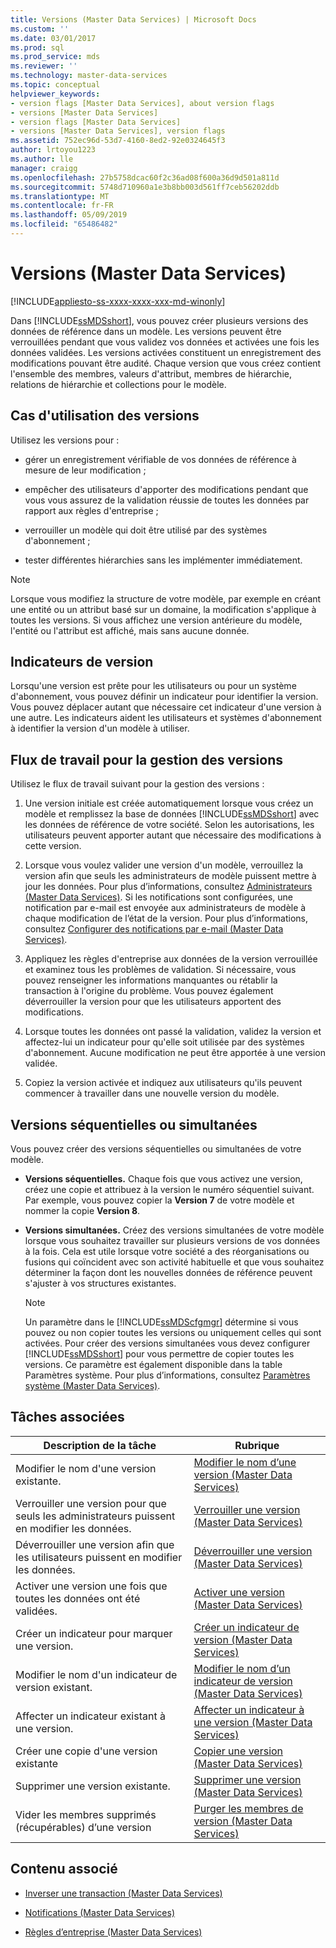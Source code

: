 ```yaml
---
title: Versions (Master Data Services) | Microsoft Docs
ms.custom: ''
ms.date: 03/01/2017
ms.prod: sql
ms.prod_service: mds
ms.reviewer: ''
ms.technology: master-data-services
ms.topic: conceptual
helpviewer_keywords:
- version flags [Master Data Services], about version flags
- versions [Master Data Services]
- version flags [Master Data Services]
- versions [Master Data Services], version flags
ms.assetid: 752ec96d-53d7-4160-8ed2-92e0324645f3
author: lrtoyou1223
ms.author: lle
manager: craigg
ms.openlocfilehash: 27b5758dcac60f2c36ad08f600a36d9d501a811d
ms.sourcegitcommit: 5748d710960a1e3b8bb003d561ff7ceb56202ddb
ms.translationtype: MT
ms.contentlocale: fr-FR
ms.lasthandoff: 05/09/2019
ms.locfileid: "65486482"
---
```

# <a name="versions-master-data-services"></a>Versions (Master Data Services)

[!INCLUDE[appliesto-ss-xxxx-xxxx-xxx-md-winonly](../includes/appliesto-ss-xxxx-xxxx-xxx-md-winonly.md)]

  Dans [!INCLUDE[ssMDSshort](../includes/ssmdsshort-md.md)], vous pouvez créer plusieurs versions des données de référence dans un modèle. Les versions peuvent être verrouillées pendant que vous validez vos données et activées une fois les données validées. Les versions activées constituent un enregistrement des modifications pouvant être audité. Chaque version que vous créez contient l'ensemble des membres, valeurs d'attribut, membres de hiérarchie, relations de hiérarchie et collections pour le modèle.  
  
## <a name="when-to-use-versions"></a>Cas d'utilisation des versions  
 Utilisez les versions pour :  
  
-   gérer un enregistrement vérifiable de vos données de référence à mesure de leur modification ;  
  
-   empêcher des utilisateurs d'apporter des modifications pendant que vous vous assurez de la validation réussie de toutes les données par rapport aux règles d'entreprise ;  
  
-   verrouiller un modèle qui doit être utilisé par des systèmes d'abonnement ;  
  
-   tester différentes hiérarchies sans les implémenter immédiatement.  
  
> [!NOTE]  
>  Lorsque vous modifiez la structure de votre modèle, par exemple en créant une entité ou un attribut basé sur un domaine, la modification s'applique à toutes les versions. Si vous affichez une version antérieure du modèle, l'entité ou l'attribut est affiché, mais sans aucune donnée.  
  
## <a name="version-flags"></a>Indicateurs de version  
 Lorsqu'une version est prête pour les utilisateurs ou pour un système d'abonnement, vous pouvez définir un indicateur pour identifier la version. Vous pouvez déplacer autant que nécessaire cet indicateur d'une version à une autre. Les indicateurs aident les utilisateurs et systèmes d'abonnement à identifier la version d'un modèle à utiliser.  
  
## <a name="workflow-for-version-management"></a>Flux de travail pour la gestion des versions  
 Utilisez le flux de travail suivant pour la gestion des versions :  
  
1.  Une version initiale est créée automatiquement lorsque vous créez un modèle et remplissez la base de données [!INCLUDE[ssMDSshort](../includes/ssmdsshort-md.md)] avec les données de référence de votre société. Selon les autorisations, les utilisateurs peuvent apporter autant que nécessaire des modifications à cette version.  
  
2.  Lorsque vous voulez valider une version d'un modèle, verrouillez la version afin que seuls les administrateurs de modèle puissent mettre à jour les données. Pour plus d’informations, consultez [Administrateurs &#40;Master Data Services&#41;](../master-data-services/administrators-master-data-services.md). Si les notifications sont configurées, une notification par e-mail est envoyée aux administrateurs de modèle à chaque modification de l’état de la version. Pour plus d’informations, consultez [Configurer des notifications par e-mail &#40;Master Data Services&#41;](../master-data-services/configure-email-notifications-master-data-services.md).  
  
3.  Appliquez les règles d'entreprise aux données de la version verrouillée et examinez tous les problèmes de validation. Si nécessaire, vous pouvez renseigner les informations manquantes ou rétablir la transaction à l'origine du problème. Vous pouvez également déverrouiller la version pour que les utilisateurs apportent des modifications.  
  
4.  Lorsque toutes les données ont passé la validation, validez la version et affectez-lui un indicateur pour qu'elle soit utilisée par des systèmes d'abonnement. Aucune modification ne peut être apportée à une version validée.  
  
5.  Copiez la version activée et indiquez aux utilisateurs qu'ils peuvent commencer à travailler dans une nouvelle version du modèle.  
  
## <a name="sequential-or-simultaneous-versions"></a>Versions séquentielles ou simultanées  
 Vous pouvez créer des versions séquentielles ou simultanées de votre modèle.  
  
-   **Versions séquentielles.** Chaque fois que vous activez une version, créez une copie et attribuez à la version le numéro séquentiel suivant. Par exemple, vous pouvez copier la **Version 7** de votre modèle et nommer la copie **Version 8**.  
  
-   **Versions simultanées.** Créez des versions simultanées de votre modèle lorsque vous souhaitez travailler sur plusieurs versions de vos données à la fois. Cela est utile lorsque votre société a des réorganisations ou fusions qui coïncident avec son activité habituelle et que vous souhaitez déterminer la façon dont les nouvelles données de référence peuvent s'ajuster à vos structures existantes.  
  
    > [!NOTE]  
    >  Un paramètre dans le [!INCLUDE[ssMDScfgmgr](../includes/ssmdscfgmgr-md.md)] détermine si vous pouvez ou non copier toutes les versions ou uniquement celles qui sont activées. Pour créer des versions simultanées vous devez configurer [!INCLUDE[ssMDSshort](../includes/ssmdsshort-md.md)] pour vous permettre de copier toutes les versions. Ce paramètre est également disponible dans la table Paramètres système. Pour plus d’informations, consultez [Paramètres système &#40;Master Data Services&#41;](../master-data-services/system-settings-master-data-services.md).  
  
## <a name="related-tasks"></a>Tâches associées  
  
|Description de la tâche|Rubrique|  
|----------------------|-----------|  
|Modifier le nom d'une version existante.|[Modifier le nom d’une version &#40;Master Data Services&#41;](../master-data-services/change-a-version-name-master-data-services.md)|  
|Verrouiller une version pour que seuls les administrateurs puissent en modifier les données.|[Verrouiller une version &#40;Master Data Services&#41;](../master-data-services/lock-a-version-master-data-services.md)|  
|Déverrouiller une version afin que les utilisateurs puissent en modifier les données.|[Déverrouiller une version &#40;Master Data Services&#41;](../master-data-services/unlock-a-version-master-data-services.md)|  
|Activer une version une fois que toutes les données ont été validées.|[Activer une version &#40;Master Data Services&#41;](../master-data-services/commit-a-version-master-data-services.md)|  
|Créer un indicateur pour marquer une version.|[Créer un indicateur de version &#40;Master Data Services&#41;](../master-data-services/create-a-version-flag-master-data-services.md)|  
|Modifier le nom d'un indicateur de version existant.|[Modifier le nom d’un indicateur de version &#40;Master Data Services&#41;](../master-data-services/change-a-version-flag-name-master-data-services.md)|  
|Affecter un indicateur existant à une version.|[Affecter un indicateur à une version &#40;Master Data Services&#41;](../master-data-services/assign-a-flag-to-a-version-master-data-services.md)|  
|Créer une copie d'une version existante|[Copier une version &#40;Master Data Services&#41;](../master-data-services/copy-a-version-master-data-services.md)|  
|Supprimer une version existante.|[Supprimer une version &#40;Master Data Services&#41;](../master-data-services/delete-a-version-master-data-services.md)|  
|Vider les membres supprimés (récupérables) d’une version|[Purger les membres de version &#40;Master Data Services&#41;](../master-data-services/purge-version-members-master-data-services.md)|  
  
## <a name="related-content"></a>Contenu associé  
  
-   [Inverser une transaction &#40;Master Data Services&#41;](../master-data-services/reverse-a-transaction-master-data-services.md)  
  
-   [Notifications &#40;Master Data Services&#41;](../master-data-services/notifications-master-data-services.md)  
  
-   [Règles d’entreprise &#40;Master Data Services&#41;](../master-data-services/business-rules-master-data-services.md)  
  
  
